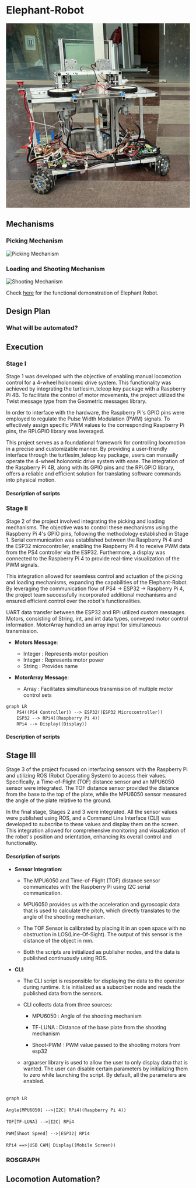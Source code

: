 # Elephant-Robot

![ER](/images/ER.png)

## Mechanisms
 

### Picking Mechanism

![Picking Mechanism](/images/Picking_Mechanism.gif)

### Loading and Shooting Mechanism

![Shooting Mechanism](/images/Shooting_Mechanism.gif)

Check [here](https://drive.google.com/drive/folders/12eOtcUv3KmfZOIFXidKJ_DFHE5_mUBqX?usp=drive_link) for the functional demonstration of Elephant Robot.

## Design Plan

### What will be automated?

## Execution

### Stage I
Stage 1 was developed with the objective of enabling manual locomotion control for a 4-wheel holonomic drive system. This functionality was achieved by integrating the turtlesim_teleop key package with a Raspberry Pi 4B. To facilitate the control of motor movements, the project utilized the Twist message type from the Geometric messages library.

In order to interface with the hardware, the Raspberry Pi's GPIO pins were employed to regulate the Pulse Width Modulation (PWM) signals. To effectively assign specific PWM values to the corresponding Raspberry Pi pins, the RPi.GPIO library was leveraged.

This project serves as a foundational framework for controlling locomotion in a precise and customizable manner. By providing a user-friendly interface through the turtlesim_teleop key package, users can manually operate the 4-wheel holonomic drive system with ease. The integration of the Raspberry Pi 4B, along with its GPIO pins and the RPi.GPIO library, offers a reliable and efficient solution for translating software commands into physical motion.
#### Description of scripts



### Stage II
Stage 2 of the project involved integrating the picking and loading mechanisms. The objective was to control these mechanisms using the Raspberry Pi 4's GPIO pins, following the methodology established in Stage 1. Serial communication was established between the Raspberry Pi 4 and the ESP32 microcontroller, enabling the Raspberry Pi 4 to receive PWM data from the PS4 controller via the ESP32. Furthermore, a display was connected to the Raspberry Pi 4 to provide real-time visualization of the PWM signals.

This integration allowed for seamless control and actuation of the picking and loading mechanisms, expanding the capabilities of the Elephant-Robot. By leveraging the communication flow of PS4 → ESP32 → Raspberry Pi 4, the project team successfully incorporated additional mechanisms and ensured efficient control over the robot's functionalities.

UART data transfer between the ESP32 and RPi utilized custom messages. Motors, consisting of String, int, and int data types, conveyed motor control information. MotorArray handled an array input for simultaneous transmission. 

- **Motors Message**:
  - Integer : Represents motor position
  - Integer : Represents motor power
  - String : Provides name

- **MotorArray Message**:
  - Array : Facilitates simultaneous transmission of multiple motor control sets
```mermaid
graph LR
    PS4((PS4 Controller)) --> ESP32((ESP32 Microcontroller))
    ESP32 --> RPi4((Raspberry Pi 4))
    RPi4 --> Display((Display))
```    

#### Description of scripts

## Stage III

Stage 3 of the project focused on interfacing sensors with the Raspberry Pi and utilizing ROS (Robot Operating System) to access their values. Specifically, a Time-of-Flight (TOF) distance sensor and an MPU6050 sensor were integrated. The TOF distance sensor provided the distance from the base to the top of the plate, while the MPU6050 sensor measured the angle of the plate relative to the ground.

In the final stage, Stages 2 and 3 were integrated. All the sensor values were published using ROS, and a Command Line Interface (CLI) was developed to subscribe to these values and display them on the screen. This integration allowed for comprehensive monitoring and visualization of the robot's position and orientation, enhancing its overall control and functionality.

#### Description of scripts

  

- **Sensor Integration**:

	- The MPU6050 and Time-of-Flight (TOF) distance sensor communicates with the 		 Raspberry Pi using I2C serial communication.

	- MPU6050 provides us with the acceleration and gyroscopic data that is used to calculate the pitch, which directly translates to the angle of the shooting mechanism.

	- The TOF Sensor is calibrated by placing it in an open space with no obstruction in LOS(Line-Of-Sight). The output of this sensor is the distance of the object in mm.

	- Both the scripts are initialized as publisher nodes, and the data is published continuously using ROS.

  

- **CLI**:

	- The CLI script is responsible for displaying the data to the operator during runtime. It is initialized as a subscriber node and reads the published data from the sensors.

	- CLI collects data from three sources:

		- MPU6050 : Angle of the shooting mechanism

		- TF-LUNA : Distance of the base plate from the shooting mechanism

		- Shoot-PWM : PWM value passed to the shooting motors from esp32

	- argparser library is used to allow the user to only display data that is wanted. The user can disable certain parameters by initializing them to zero while launching the script. By default, all the parameters are enabled.

  

```mermaid

graph LR

Angle[MPU6050] -->|I2C| RPi4((Raspberry Pi 4))

TOF[TF-LUNA] -->|I2C| RPi4

PWM[Shoot Speed] -->|ESP32| RPi4

RPi4 ==>|USB CAM| Display((Mobile Screen))

```

### ROSGRAPH


## Locomotion Automation?
